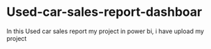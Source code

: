 # Used-car-sales-report-dashboar
In this Used car sales report my project in power bi, i have upload my project
